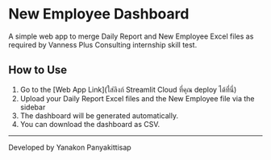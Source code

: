 # New Employee Dashboard

A simple web app to merge Daily Report and New Employee Excel files as required by Vanness Plus Consulting internship skill test.

## How to Use

1. Go to the [Web App Link](ใส่ลิงก์ Streamlit Cloud ที่คุณ deploy ได้ที่นี่)
2. Upload your Daily Report Excel files and the New Employee file via the sidebar
3. The dashboard will be generated automatically.
4. You can download the dashboard as CSV.

---

Developed by Yanakon Panyakittisap
